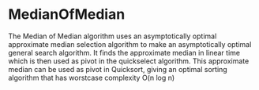 # MedianOfMedian
The Median of Median algorithm uses an asymptotically optimal approximate median selection algorithm to make an asymptotically optimal
general search algorithm. It finds the approximate median in linear time which is then used as pivot in the quickselect algorithm. This approximate median can be used as pivot in Quicksort, giving an optimal sorting algorithm that has worstcase complexity O(n log n)
